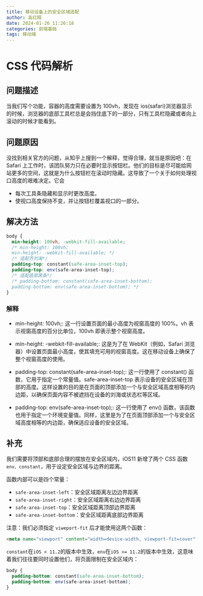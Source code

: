 ```yaml
---
title: 移动设备上的安全区域适配
author: 高红翔
date: 2024-01-26 11:26:18
categories: 前端基础
tags: 移动端
---
```


# CSS 代码解析

## 问题描述

当我们写个功能，容器的高度需要设置为 100vh，发现在 ios(safari)浏览器显示的时候，浏览器的底部工具栏总是会挡住底下的一部分，只有工具栏隐藏或者向上滚动的时候才能看到。

## 问题原因

没找到相关官方的问题，从知乎上搜到一个解释，觉得合理，就当是原因吧：在 Safari 上工作时，该团队努力只在必要时显示按钮栏。他们的目标是尽可能给网站更多的空间，这就是为什么按钮栏在滚动时隐藏。这导致了一个关于如何处理视口高度的艰难决定。它会

- 每次工具条隐藏和显示时更改高度。
- 使视口高度保持不变，并让按钮栏覆盖视口的一部分。

## 解决方法

```css
body {
  min-height: 100vh, -webkit-fill-available;
  /* min-height: 100vh;
  min-height: -webkit-fill-available; */
  /* 适配齐刘海*/
  padding-top: constant(safe-area-inset-top);
  padding-top: env(safe-area-inset-top);
  /* 适配底部黑条*/
  /* padding-bottom: constant(safe-area-inset-bottom);
  padding-bottom: env(safe-area-inset-bottom); */
}
```

### 解释

- min-height: 100vh;: 这一行设置页面的最小高度为视窗高度的 100%。vh 表示视窗高度的百分比单位，100vh 即表示整个视窗高度。

- min-height: -webkit-fill-available;: 这是为了在 WebKit（例如，Safari 浏览器）中设置页面最小高度，使其填充可用的视窗高度。这在移动设备上确保了整个视窗高度的使用。

- padding-top: constant(safe-area-inset-top);: 这一行使用了 constant() 函数，它用于指定一个常量值。safe-area-inset-top 表示设备的安全区域在顶部的高度。这样设置的目的是在页面的顶部添加一个与安全区域高度相等的内边距，以确保页面内容不被遮挡在设备的刘海或状态栏等区域。

- padding-top: env(safe-area-inset-top);: 这一行使用了 env() 函数，该函数也用于指定一个环境变量值。同样，这里是为了在页面顶部添加一个与安全区域高度相等的内边距，确保适应设备的安全区域。

## 补充

我们需要将顶部和底部合理的摆放在安全区域内，iOS11 新增了两个 CSS 函数 `env、constant`，用于设定安全区域与边界的距离。

函数内部可以是四个常量：

- `safe-area-inset-left`：安全区域距离左边边界距离
- `safe-area-inset-right`：安全区域距离右边边界距离
- `safe-area-inset-top`：安全区域距离顶部边界距离
- `safe-area-inset-bottom`：安全区域距离底部边界距离

注意：我们必须指定 `viweport-fit` 后才能使用这两个函数：

```html
<meta name="viewport" content="width=device-width, viewport-fit=cover" />
```

`constant`在`iOS < 11.2`的版本中生效，`env`在`iOS >= 11.2`的版本中生效，这意味着我们往往要同时设置他们，将页面限制在安全区域内：

```css
body {
  padding-bottom: constant(safe-area-inset-bottom);
  padding-bottom: env(safe-area-inset-bottom);
}
```
